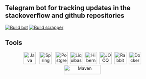## Telegram bot for tracking updates in the stackoverflow and github repositories

[![Build bot](https://github.com/ASlugin/tracking-updates-bot/actions/workflows/bot.yml/badge.svg?branch=main)](https://github.com/ASlugin/tracking-updates-bot/actions/workflows/bot.yml)
[![Build scrapper](https://github.com/ASlugin/tracking-updates-bot/actions/workflows/scrapper.yml/badge.svg?branch=main)](https://github.com/ASlugin/tracking-updates-bot/actions/workflows/scrapper.yml)


## Tools
<div style="text-align: center;">
  <img style="margin: 0 2px;" src="https://www.svgrepo.com/show/452234/java.svg" title="Java" alt="Java" width="40" height="40"/>&nbsp;
  <img style="margin: 0 2px;" src="https://www.svgrepo.com/show/376350/spring.svg" title="Spring" alt="Spring" width="40" height="40"/>&nbsp;
  <img style="margin: 0 2px;" src="https://www.svgrepo.com/show/354200/postgresql.svg" title="PostgreSQL" alt="PostgreSQL" width="40" height="40"/>
  <img style="margin: 0 2px;" src="https://www.liquibase.com/wp-content/uploads/2020/05/Liquibase_logo_vertical_RGB.svg" title="Liquibase" alt="Liquibase" width="40" height="40"/>
  <img style="margin: 0 2px;" src="https://www.svgrepo.com/show/353874/hibernate.svg" title="Hibernate" alt="Hibernate" width="40" height="40"/>
  <img style="margin: 0 2px;" src="https://ruslan.ibragimov.by/ru/2014/11/26/jooq/jooq-logo-white.png" title="JOOQ" alt="JOOQ" width="40" height="40"/>
  <img style="margin: 0 2px;" src="https://www.svgrepo.com/show/303576/rabbitmq-logo.svg" title="RabbitMQ" alt="RabbitMQ" width="40" height="40"/>
  <img style="margin: 0 2px;" src="https://www.svgrepo.com/show/373557/docker2.svg" title="Docker" alt="Docker" width="40" height="40"/>
  <img style="margin: 0 2px;" src="https://www.svgrepo.com/show/376335/maven.svg" title="Maven" alt="Maven" width="120" height="30"/>
</div>
